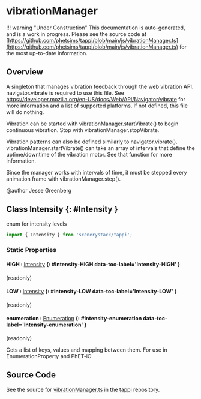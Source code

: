 # vibrationManager

!!! warning "Under Construction"
    This documentation is auto-generated, and is a work in progress. Please see the source code at
    [https://github.com/phetsims/tappi/blob/main/js/vibrationManager.ts](https://github.com/phetsims/tappi/blob/main/js/vibrationManager.ts) for the most up-to-date information.

## Overview

A singleton that manages vibration feedback through the web vibration API. navigator.vibrate is required
to use this file. See https://developer.mozilla.org/en-US/docs/Web/API/Navigator/vibrate for more
information and a list of supported platforms. If not defined, this file will do nothing.

Vibration can be started with vibrationManager.startVibrate() to begin continuous vibration. Stop with
vibrationManager.stopVibrate.

Vibration patterns can also be defined similarly to navigator.vibrate(). vibrationManager.startVibrate()
can take an array of intervals that define the uptime/downtime of the vibration motor. See that function
for more information.

Since the manager works with intervals of time, it must be stepped every animation frame with
vibrationManager.step().

@author Jesse Greenberg

## Class Intensity {: #Intensity }


enum for intensity levels

```js
import { Intensity } from 'scenerystack/tappi';
```
### Static Properties

#### HIGH : <span style="font-weight: 400;">[Intensity](../tappi/vibrationManager.md#Intensity)</span> {: #Intensity-HIGH data-toc-label='Intensity-HIGH' }

(readonly)

#### LOW : <span style="font-weight: 400;">[Intensity](../tappi/vibrationManager.md#Intensity)</span> {: #Intensity-LOW data-toc-label='Intensity-LOW' }

(readonly)

#### enumeration : <span style="font-weight: 400;">[Enumeration](../phet-core/Enumeration.md)</span> {: #Intensity-enumeration data-toc-label='Intensity-enumeration' }

(readonly)

Gets a list of keys, values and mapping between them.  For use in EnumerationProperty and PhET-iO



## Source Code

See the source for [vibrationManager.ts](https://github.com/phetsims/tappi/blob/main/js/vibrationManager.ts) in the [tappi](https://github.com/phetsims/tappi) repository.
